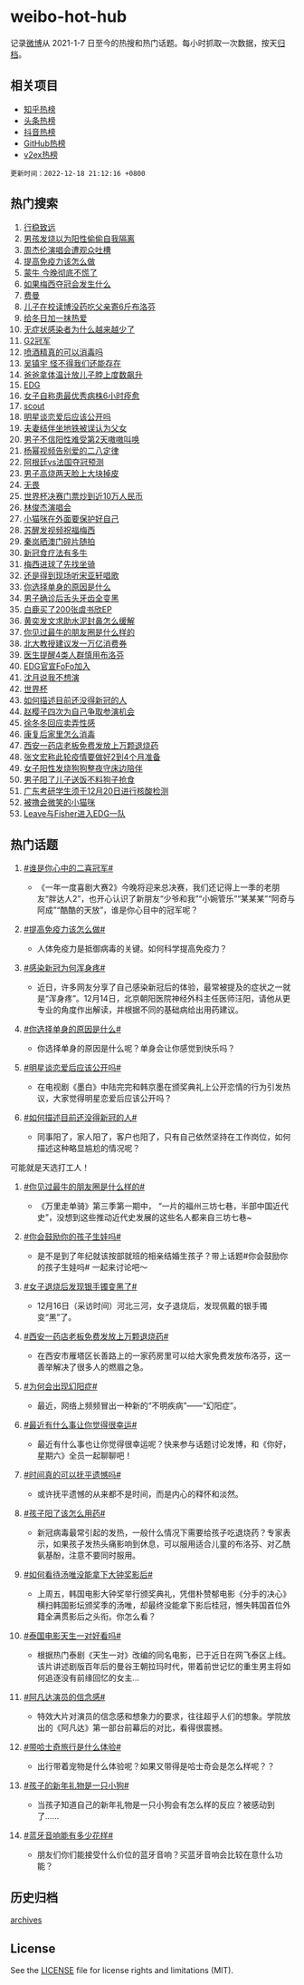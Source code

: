 # weibo-hot-hub

记录[微博](https://www.weibo.com)从 2021-1-7 日至今的热搜和热门话题。每小时抓取一次数据，按天[归档](archives)。

## 相关项目

- [知乎热榜](https://github.com/lonnyzhang423/zhihu-hot-hub)
- [头条热榜](https://github.com/lonnyzhang423/toutiao-hot-hub)
- [抖音热榜](https://github.com/lonnyzhang423/douyin-hot-hub)
- [GitHub热榜](https://github.com/lonnyzhang423/github-hot-hub)
- [v2ex热榜](https://github.com/lonnyzhang423/v2ex-hot-hub)


`更新时间：2022-12-18 21:12:16 +0800`

## 热门搜索

1. [行稳致远](https://m.weibo.cn/search?containerid=100103type%3D1%26t%3D10%26q%3D%23%E8%A1%8C%E7%A8%B3%E8%87%B4%E8%BF%9C%23&stream_entry_id=51&isnewpage=1&extparam=seat%3D1%26pos%3D0%26filter_type%3Drealtimehot%26c_type%3D51%26dgr%3D0%26cate%3D10103%26display_time%3D1671369135%26pre_seqid%3D1671369135426022108109&luicode=10000011&lfid=106003type%253D25%2526t%253D3%2526disable_hot%253D1%2526filter_type%253Drealtimehot)
1. [男孩发烧以为阳性偷偷自我隔离](https://m.weibo.cn/search?containerid=100103type%3D1%26t%3D10%26q%3D%23%E7%94%B7%E5%AD%A9%E5%8F%91%E7%83%A7%E4%BB%A5%E4%B8%BA%E9%98%B3%E6%80%A7%E5%81%B7%E5%81%B7%E8%87%AA%E6%88%91%E9%9A%94%E7%A6%BB%23&stream_entry_id=31&isnewpage=1&extparam=seat%3D1%26dgr%3D0%26flag%3D2%26c_type%3D31%26realpos%3D1%26lcate%3D5001%26cate%3D5001%26filter_type%3Drealtimehot%26band_rank%3D1%26q%3D%2523%25E7%2594%25B7%25E5%25AD%25A9%25E5%258F%2591%25E7%2583%25A7%25E4%25BB%25A5%25E4%25B8%25BA%25E9%2598%25B3%25E6%2580%25A7%25E5%2581%25B7%25E5%2581%25B7%25E8%2587%25AA%25E6%2588%2591%25E9%259A%2594%25E7%25A6%25BB%2523%26pos%3D0%26display_time%3D1671369135%26pre_seqid%3D1671369135426022108109&luicode=10000011&lfid=106003type%253D25%2526t%253D3%2526disable_hot%253D1%2526filter_type%253Drealtimehot)
1. [周杰伦演唱会遭观众吐槽](https://m.weibo.cn/search?containerid=100103type%3D1%26t%3D10%26q%3D%23%E5%91%A8%E6%9D%B0%E4%BC%A6%E6%BC%94%E5%94%B1%E4%BC%9A%E9%81%AD%E8%A7%82%E4%BC%97%E5%90%90%E6%A7%BD%23&stream_entry_id=31&isnewpage=1&extparam=seat%3D1%26dgr%3D0%26flag%3D1%26c_type%3D31%26realpos%3D2%26lcate%3D5001%26cate%3D5001%26filter_type%3Drealtimehot%26band_rank%3D2%26q%3D%2523%25E5%2591%25A8%25E6%259D%25B0%25E4%25BC%25A6%25E6%25BC%2594%25E5%2594%25B1%25E4%25BC%259A%25E9%2581%25AD%25E8%25A7%2582%25E4%25BC%2597%25E5%2590%2590%25E6%25A7%25BD%2523%26pos%3D1%26display_time%3D1671369135%26pre_seqid%3D1671369135426022108109&luicode=10000011&lfid=106003type%253D25%2526t%253D3%2526disable_hot%253D1%2526filter_type%253Drealtimehot)
1. [提高免疫力该怎么做](https://m.weibo.cn/search?containerid=100103type%3D1%26t%3D10%26q%3D%23%E6%8F%90%E9%AB%98%E5%85%8D%E7%96%AB%E5%8A%9B%E8%AF%A5%E6%80%8E%E4%B9%88%E5%81%9A%23&stream_entry_id=31&isnewpage=1&extparam=seat%3D1%26dgr%3D0%26flag%3D0%26c_type%3D31%26realpos%3D3%26lcate%3D5001%26cate%3D5001%26filter_type%3Drealtimehot%26band_rank%3D3%26q%3D%2523%25E6%258F%2590%25E9%25AB%2598%25E5%2585%258D%25E7%2596%25AB%25E5%258A%259B%25E8%25AF%25A5%25E6%2580%258E%25E4%25B9%2588%25E5%2581%259A%2523%26pos%3D2%26display_time%3D1671369135%26pre_seqid%3D1671369135426022108109&luicode=10000011&lfid=106003type%253D25%2526t%253D3%2526disable_hot%253D1%2526filter_type%253Drealtimehot)
1. [蒙牛 今晚彻底不慌了](https://m.weibo.cn/search?containerid=100103type%3D1%26t%3D10%26q%3D%23%E8%92%99%E7%89%9B+%E4%BB%8A%E6%99%9A%E5%BD%BB%E5%BA%95%E4%B8%8D%E6%85%8C%E4%BA%86%23&stream_entry_id=31&isnewpage=1&extparam=seat%3D1%26dgr%3D0%26adid%3D175451%26c_type%3D31%26lcate%3D5001%26cate%3D5001%26topic_ad%3D1%26filter_type%3Drealtimehot%26band_rank%3D4%26q%3D%2523%25E8%2592%2599%25E7%2589%259B%2520%25E4%25BB%258A%25E6%2599%259A%25E5%25BD%25BB%25E5%25BA%2595%25E4%25B8%258D%25E6%2585%258C%25E4%25BA%2586%2523%26pos%3D3%26display_time%3D1671369135%26pre_seqid%3D1671369135426022108109&luicode=10000011&lfid=106003type%253D25%2526t%253D3%2526disable_hot%253D1%2526filter_type%253Drealtimehot)
1. [如果梅西夺冠会发生什么](https://m.weibo.cn/search?containerid=100103type%3D1%26t%3D10%26q%3D%23%E5%A6%82%E6%9E%9C%E6%A2%85%E8%A5%BF%E5%A4%BA%E5%86%A0%E4%BC%9A%E5%8F%91%E7%94%9F%E4%BB%80%E4%B9%88%23&stream_entry_id=31&isnewpage=1&extparam=seat%3D1%26dgr%3D0%26flag%3D0%26c_type%3D31%26realpos%3D4%26lcate%3D5001%26cate%3D5001%26filter_type%3Drealtimehot%26band_rank%3D4%26q%3D%2523%25E5%25A6%2582%25E6%259E%259C%25E6%25A2%2585%25E8%25A5%25BF%25E5%25A4%25BA%25E5%2586%25A0%25E4%25BC%259A%25E5%258F%2591%25E7%2594%259F%25E4%25BB%2580%25E4%25B9%2588%2523%26pos%3D4%26display_time%3D1671369135%26pre_seqid%3D1671369135426022108109&luicode=10000011&lfid=106003type%253D25%2526t%253D3%2526disable_hot%253D1%2526filter_type%253Drealtimehot)
1. [费曼](https://m.weibo.cn/search?containerid=100103type%3D1%26t%3D10%26q%3D%E8%B4%B9%E6%9B%BC&stream_entry_id=31&isnewpage=1&extparam=seat%3D1%26dgr%3D0%26flag%3D2%26c_type%3D31%26realpos%3D5%26lcate%3D5001%26cate%3D5001%26filter_type%3Drealtimehot%26band_rank%3D5%26q%3D%25E8%25B4%25B9%25E6%259B%25BC%26pos%3D5%26display_time%3D1671369135%26pre_seqid%3D1671369135426022108109&luicode=10000011&lfid=106003type%253D25%2526t%253D3%2526disable_hot%253D1%2526filter_type%253Drealtimehot)
1. [儿子在校读博没药吃父亲寄6斤布洛芬](https://m.weibo.cn/search?containerid=100103type%3D1%26t%3D10%26q%3D%23%E5%84%BF%E5%AD%90%E5%9C%A8%E6%A0%A1%E8%AF%BB%E5%8D%9A%E6%B2%A1%E8%8D%AF%E5%90%83%E7%88%B6%E4%BA%B2%E5%AF%846%E6%96%A4%E5%B8%83%E6%B4%9B%E8%8A%AC%23&stream_entry_id=31&isnewpage=1&extparam=seat%3D1%26dgr%3D0%26flag%3D2%26c_type%3D31%26realpos%3D6%26lcate%3D5001%26cate%3D5001%26filter_type%3Drealtimehot%26band_rank%3D6%26q%3D%2523%25E5%2584%25BF%25E5%25AD%2590%25E5%259C%25A8%25E6%25A0%25A1%25E8%25AF%25BB%25E5%258D%259A%25E6%25B2%25A1%25E8%258D%25AF%25E5%2590%2583%25E7%2588%25B6%25E4%25BA%25B2%25E5%25AF%25846%25E6%2596%25A4%25E5%25B8%2583%25E6%25B4%259B%25E8%258A%25AC%2523%26pos%3D6%26display_time%3D1671369135%26pre_seqid%3D1671369135426022108109&luicode=10000011&lfid=106003type%253D25%2526t%253D3%2526disable_hot%253D1%2526filter_type%253Drealtimehot)
1. [给冬日加一抹热爱](https://m.weibo.cn/search?containerid=100103type%3D1%26t%3D10%26q%3D%23%E7%BB%99%E5%86%AC%E6%97%A5%E5%8A%A0%E4%B8%80%E6%8A%B9%E7%83%AD%E7%88%B1%23&stream_entry_id=31&isnewpage=1&extparam=seat%3D1%26dgr%3D0%26adid%3D175240%26c_type%3D31%26lcate%3D5001%26cate%3D5001%26filter_type%3Drealtimehot%26band_rank%3D7%26q%3D%2523%25E7%25BB%2599%25E5%2586%25AC%25E6%2597%25A5%25E5%258A%25A0%25E4%25B8%2580%25E6%258A%25B9%25E7%2583%25AD%25E7%2588%25B1%2523%26pos%3D7%26display_time%3D1671369135%26pre_seqid%3D1671369135426022108109&luicode=10000011&lfid=106003type%253D25%2526t%253D3%2526disable_hot%253D1%2526filter_type%253Drealtimehot)
1. [无症状感染者为什么越来越少了](https://m.weibo.cn/search?containerid=100103type%3D1%26t%3D10%26q%3D%23%E6%97%A0%E7%97%87%E7%8A%B6%E6%84%9F%E6%9F%93%E8%80%85%E4%B8%BA%E4%BB%80%E4%B9%88%E8%B6%8A%E6%9D%A5%E8%B6%8A%E5%B0%91%E4%BA%86%23&stream_entry_id=31&isnewpage=1&extparam=seat%3D1%26dgr%3D0%26flag%3D0%26c_type%3D31%26realpos%3D7%26lcate%3D5001%26cate%3D5001%26filter_type%3Drealtimehot%26band_rank%3D7%26q%3D%2523%25E6%2597%25A0%25E7%2597%2587%25E7%258A%25B6%25E6%2584%259F%25E6%259F%2593%25E8%2580%2585%25E4%25B8%25BA%25E4%25BB%2580%25E4%25B9%2588%25E8%25B6%258A%25E6%259D%25A5%25E8%25B6%258A%25E5%25B0%2591%25E4%25BA%2586%2523%26pos%3D8%26display_time%3D1671369135%26pre_seqid%3D1671369135426022108109&luicode=10000011&lfid=106003type%253D25%2526t%253D3%2526disable_hot%253D1%2526filter_type%253Drealtimehot)
1. [G2冠军](https://m.weibo.cn/search?containerid=100103type%3D1%26t%3D10%26q%3D%23G2%E5%86%A0%E5%86%9B%23&stream_entry_id=31&isnewpage=1&extparam=seat%3D1%26dgr%3D0%26flag%3D1%26c_type%3D31%26realpos%3D8%26lcate%3D5001%26cate%3D5001%26filter_type%3Drealtimehot%26band_rank%3D8%26q%3D%2523G2%25E5%2586%25A0%25E5%2586%259B%2523%26pos%3D9%26display_time%3D1671369135%26pre_seqid%3D1671369135426022108109&luicode=10000011&lfid=106003type%253D25%2526t%253D3%2526disable_hot%253D1%2526filter_type%253Drealtimehot)
1. [喷酒精真的可以消毒吗](https://m.weibo.cn/search?containerid=100103type%3D1%26t%3D10%26q%3D%23%E5%96%B7%E9%85%92%E7%B2%BE%E7%9C%9F%E7%9A%84%E5%8F%AF%E4%BB%A5%E6%B6%88%E6%AF%92%E5%90%97%23&stream_entry_id=31&isnewpage=1&extparam=seat%3D1%26dgr%3D0%26flag%3D2%26c_type%3D31%26realpos%3D9%26lcate%3D5001%26cate%3D5001%26filter_type%3Drealtimehot%26band_rank%3D9%26q%3D%2523%25E5%2596%25B7%25E9%2585%2592%25E7%25B2%25BE%25E7%259C%259F%25E7%259A%2584%25E5%258F%25AF%25E4%25BB%25A5%25E6%25B6%2588%25E6%25AF%2592%25E5%2590%2597%2523%26pos%3D10%26display_time%3D1671369135%26pre_seqid%3D1671369135426022108109&luicode=10000011&lfid=106003type%253D25%2526t%253D3%2526disable_hot%253D1%2526filter_type%253Drealtimehot)
1. [吴镇宇 怪不得我们还能存在](https://m.weibo.cn/search?containerid=100103type%3D1%26t%3D10%26q%3D%E5%90%B4%E9%95%87%E5%AE%87+%E6%80%AA%E4%B8%8D%E5%BE%97%E6%88%91%E4%BB%AC%E8%BF%98%E8%83%BD%E5%AD%98%E5%9C%A8&stream_entry_id=31&isnewpage=1&extparam=seat%3D1%26dgr%3D0%26flag%3D16%26c_type%3D31%26realpos%3D10%26lcate%3D5001%26cate%3D5001%26filter_type%3Drealtimehot%26band_rank%3D10%26q%3D%25E5%2590%25B4%25E9%2595%2587%25E5%25AE%2587%2520%25E6%2580%25AA%25E4%25B8%258D%25E5%25BE%2597%25E6%2588%2591%25E4%25BB%25AC%25E8%25BF%2598%25E8%2583%25BD%25E5%25AD%2598%25E5%259C%25A8%26pos%3D11%26display_time%3D1671369135%26pre_seqid%3D1671369135426022108109&luicode=10000011&lfid=106003type%253D25%2526t%253D3%2526disable_hot%253D1%2526filter_type%253Drealtimehot)
1. [爸爸拿体温计放儿子脖上度数飙升](https://m.weibo.cn/search?containerid=100103type%3D1%26t%3D10%26q%3D%23%E7%88%B8%E7%88%B8%E6%8B%BF%E4%BD%93%E6%B8%A9%E8%AE%A1%E6%94%BE%E5%84%BF%E5%AD%90%E8%84%96%E4%B8%8A%E5%BA%A6%E6%95%B0%E9%A3%99%E5%8D%87%23&stream_entry_id=31&isnewpage=1&extparam=seat%3D1%26dgr%3D0%26flag%3D1%26c_type%3D31%26realpos%3D11%26lcate%3D5001%26cate%3D5001%26filter_type%3Drealtimehot%26band_rank%3D11%26q%3D%2523%25E7%2588%25B8%25E7%2588%25B8%25E6%258B%25BF%25E4%25BD%2593%25E6%25B8%25A9%25E8%25AE%25A1%25E6%2594%25BE%25E5%2584%25BF%25E5%25AD%2590%25E8%2584%2596%25E4%25B8%258A%25E5%25BA%25A6%25E6%2595%25B0%25E9%25A3%2599%25E5%258D%2587%2523%26pos%3D12%26display_time%3D1671369135%26pre_seqid%3D1671369135426022108109&luicode=10000011&lfid=106003type%253D25%2526t%253D3%2526disable_hot%253D1%2526filter_type%253Drealtimehot)
1. [EDG](https://m.weibo.cn/search?containerid=100103type%3D1%26t%3D10%26q%3DEDG&stream_entry_id=31&isnewpage=1&extparam=seat%3D1%26dgr%3D0%26flag%3D0%26c_type%3D31%26realpos%3D12%26lcate%3D5001%26cate%3D5001%26filter_type%3Drealtimehot%26band_rank%3D12%26q%3DEDG%26pos%3D13%26display_time%3D1671369135%26pre_seqid%3D1671369135426022108109&luicode=10000011&lfid=106003type%253D25%2526t%253D3%2526disable_hot%253D1%2526filter_type%253Drealtimehot)
1. [女子自称患最优秀病株6小时痊愈](https://m.weibo.cn/search?containerid=100103type%3D1%26t%3D10%26q%3D%23%E5%A5%B3%E5%AD%90%E8%87%AA%E7%A7%B0%E6%82%A3%E6%9C%80%E4%BC%98%E7%A7%80%E7%97%85%E6%A0%AA6%E5%B0%8F%E6%97%B6%E7%97%8A%E6%84%88%23&stream_entry_id=31&isnewpage=1&extparam=seat%3D1%26dgr%3D0%26flag%3D0%26c_type%3D31%26realpos%3D13%26lcate%3D5001%26cate%3D5001%26filter_type%3Drealtimehot%26band_rank%3D13%26q%3D%2523%25E5%25A5%25B3%25E5%25AD%2590%25E8%2587%25AA%25E7%25A7%25B0%25E6%2582%25A3%25E6%259C%2580%25E4%25BC%2598%25E7%25A7%2580%25E7%2597%2585%25E6%25A0%25AA6%25E5%25B0%258F%25E6%2597%25B6%25E7%2597%258A%25E6%2584%2588%2523%26pos%3D14%26display_time%3D1671369135%26pre_seqid%3D1671369135426022108109&luicode=10000011&lfid=106003type%253D25%2526t%253D3%2526disable_hot%253D1%2526filter_type%253Drealtimehot)
1. [scout](https://m.weibo.cn/search?containerid=100103type%3D1%26t%3D10%26q%3Dscout&stream_entry_id=31&isnewpage=1&extparam=seat%3D1%26dgr%3D0%26flag%3D1%26c_type%3D31%26realpos%3D14%26lcate%3D5001%26cate%3D5001%26filter_type%3Drealtimehot%26band_rank%3D14%26q%3Dscout%26pos%3D15%26display_time%3D1671369135%26pre_seqid%3D1671369135426022108109&luicode=10000011&lfid=106003type%253D25%2526t%253D3%2526disable_hot%253D1%2526filter_type%253Drealtimehot)
1. [明星谈恋爱后应该公开吗](https://m.weibo.cn/search?containerid=100103type%3D1%26t%3D10%26q%3D%23%E6%98%8E%E6%98%9F%E8%B0%88%E6%81%8B%E7%88%B1%E5%90%8E%E5%BA%94%E8%AF%A5%E5%85%AC%E5%BC%80%E5%90%97%23&stream_entry_id=31&isnewpage=1&extparam=seat%3D1%26dgr%3D0%26flag%3D0%26c_type%3D31%26realpos%3D15%26lcate%3D5001%26cate%3D5001%26filter_type%3Drealtimehot%26band_rank%3D15%26q%3D%2523%25E6%2598%258E%25E6%2598%259F%25E8%25B0%2588%25E6%2581%258B%25E7%2588%25B1%25E5%2590%258E%25E5%25BA%2594%25E8%25AF%25A5%25E5%2585%25AC%25E5%25BC%2580%25E5%2590%2597%2523%26pos%3D16%26display_time%3D1671369135%26pre_seqid%3D1671369135426022108109&luicode=10000011&lfid=106003type%253D25%2526t%253D3%2526disable_hot%253D1%2526filter_type%253Drealtimehot)
1. [夫妻结伴坐地铁被误认为父女](https://m.weibo.cn/search?containerid=100103type%3D1%26t%3D10%26q%3D%23%E5%A4%AB%E5%A6%BB%E7%BB%93%E4%BC%B4%E5%9D%90%E5%9C%B0%E9%93%81%E8%A2%AB%E8%AF%AF%E8%AE%A4%E4%B8%BA%E7%88%B6%E5%A5%B3%23&stream_entry_id=31&isnewpage=1&extparam=seat%3D1%26dgr%3D0%26flag%3D0%26c_type%3D31%26realpos%3D16%26lcate%3D5001%26cate%3D5001%26filter_type%3Drealtimehot%26band_rank%3D16%26q%3D%2523%25E5%25A4%25AB%25E5%25A6%25BB%25E7%25BB%2593%25E4%25BC%25B4%25E5%259D%2590%25E5%259C%25B0%25E9%2593%2581%25E8%25A2%25AB%25E8%25AF%25AF%25E8%25AE%25A4%25E4%25B8%25BA%25E7%2588%25B6%25E5%25A5%25B3%2523%26pos%3D17%26display_time%3D1671369135%26pre_seqid%3D1671369135426022108109&luicode=10000011&lfid=106003type%253D25%2526t%253D3%2526disable_hot%253D1%2526filter_type%253Drealtimehot)
1. [男子不信阳性难受第2天嗷嗷叫唤](https://m.weibo.cn/search?containerid=100103type%3D1%26t%3D10%26q%3D%23%E7%94%B7%E5%AD%90%E4%B8%8D%E4%BF%A1%E9%98%B3%E6%80%A7%E9%9A%BE%E5%8F%97%E7%AC%AC2%E5%A4%A9%E5%97%B7%E5%97%B7%E5%8F%AB%E5%94%A4%23&stream_entry_id=31&isnewpage=1&extparam=seat%3D1%26dgr%3D0%26flag%3D0%26c_type%3D31%26realpos%3D17%26lcate%3D5001%26cate%3D5001%26filter_type%3Drealtimehot%26band_rank%3D17%26q%3D%2523%25E7%2594%25B7%25E5%25AD%2590%25E4%25B8%258D%25E4%25BF%25A1%25E9%2598%25B3%25E6%2580%25A7%25E9%259A%25BE%25E5%258F%2597%25E7%25AC%25AC2%25E5%25A4%25A9%25E5%2597%25B7%25E5%2597%25B7%25E5%258F%25AB%25E5%2594%25A4%2523%26pos%3D18%26display_time%3D1671369135%26pre_seqid%3D1671369135426022108109&luicode=10000011&lfid=106003type%253D25%2526t%253D3%2526disable_hot%253D1%2526filter_type%253Drealtimehot)
1. [杨幂视频告别爱的二八定律](https://m.weibo.cn/search?containerid=100103type%3D1%26t%3D10%26q%3D%23%E6%9D%A8%E5%B9%82%E8%A7%86%E9%A2%91%E5%91%8A%E5%88%AB%E7%88%B1%E7%9A%84%E4%BA%8C%E5%85%AB%E5%AE%9A%E5%BE%8B%23&stream_entry_id=31&isnewpage=1&extparam=seat%3D1%26dgr%3D0%26flag%3D1%26c_type%3D31%26realpos%3D18%26lcate%3D5001%26cate%3D5001%26filter_type%3Drealtimehot%26band_rank%3D18%26q%3D%2523%25E6%259D%25A8%25E5%25B9%2582%25E8%25A7%2586%25E9%25A2%2591%25E5%2591%258A%25E5%2588%25AB%25E7%2588%25B1%25E7%259A%2584%25E4%25BA%258C%25E5%2585%25AB%25E5%25AE%259A%25E5%25BE%258B%2523%26pos%3D19%26display_time%3D1671369135%26pre_seqid%3D1671369135426022108109&luicode=10000011&lfid=106003type%253D25%2526t%253D3%2526disable_hot%253D1%2526filter_type%253Drealtimehot)
1. [阿根廷vs法国夺冠预测](https://m.weibo.cn/search?containerid=100103type%3D1%26t%3D10%26q%3D%23%E9%98%BF%E6%A0%B9%E5%BB%B7vs%E6%B3%95%E5%9B%BD%E5%A4%BA%E5%86%A0%E9%A2%84%E6%B5%8B%23&stream_entry_id=31&isnewpage=1&extparam=seat%3D1%26dgr%3D0%26flag%3D0%26c_type%3D31%26realpos%3D19%26lcate%3D5001%26cate%3D5001%26filter_type%3Drealtimehot%26band_rank%3D19%26q%3D%2523%25E9%2598%25BF%25E6%25A0%25B9%25E5%25BB%25B7vs%25E6%25B3%2595%25E5%259B%25BD%25E5%25A4%25BA%25E5%2586%25A0%25E9%25A2%2584%25E6%25B5%258B%2523%26pos%3D20%26display_time%3D1671369135%26pre_seqid%3D1671369135426022108109&luicode=10000011&lfid=106003type%253D25%2526t%253D3%2526disable_hot%253D1%2526filter_type%253Drealtimehot)
1. [男子高烧两天脸上大块掉皮](https://m.weibo.cn/search?containerid=100103type%3D1%26t%3D10%26q%3D%23%E7%94%B7%E5%AD%90%E9%AB%98%E7%83%A7%E4%B8%A4%E5%A4%A9%E8%84%B8%E4%B8%8A%E5%A4%A7%E5%9D%97%E6%8E%89%E7%9A%AE%23&stream_entry_id=31&isnewpage=1&extparam=seat%3D1%26dgr%3D0%26flag%3D0%26c_type%3D31%26realpos%3D20%26lcate%3D5001%26cate%3D5001%26filter_type%3Drealtimehot%26band_rank%3D20%26q%3D%2523%25E7%2594%25B7%25E5%25AD%2590%25E9%25AB%2598%25E7%2583%25A7%25E4%25B8%25A4%25E5%25A4%25A9%25E8%2584%25B8%25E4%25B8%258A%25E5%25A4%25A7%25E5%259D%2597%25E6%258E%2589%25E7%259A%25AE%2523%26pos%3D21%26display_time%3D1671369135%26pre_seqid%3D1671369135426022108109&luicode=10000011&lfid=106003type%253D25%2526t%253D3%2526disable_hot%253D1%2526filter_type%253Drealtimehot)
1. [无畏](https://m.weibo.cn/search?containerid=100103type%3D1%26t%3D10%26q%3D%E6%97%A0%E7%95%8F&stream_entry_id=31&isnewpage=1&extparam=seat%3D1%26dgr%3D0%26flag%3D0%26c_type%3D31%26realpos%3D21%26lcate%3D5001%26cate%3D5001%26filter_type%3Drealtimehot%26band_rank%3D21%26q%3D%25E6%2597%25A0%25E7%2595%258F%26pos%3D22%26display_time%3D1671369135%26pre_seqid%3D1671369135426022108109&luicode=10000011&lfid=106003type%253D25%2526t%253D3%2526disable_hot%253D1%2526filter_type%253Drealtimehot)
1. [世界杯决赛门票炒到近10万人民币](https://m.weibo.cn/search?containerid=100103type%3D1%26t%3D10%26q%3D%23%E4%B8%96%E7%95%8C%E6%9D%AF%E5%86%B3%E8%B5%9B%E9%97%A8%E7%A5%A8%E7%82%92%E5%88%B0%E8%BF%9110%E4%B8%87%E4%BA%BA%E6%B0%91%E5%B8%81%23&stream_entry_id=31&isnewpage=1&extparam=seat%3D1%26dgr%3D0%26flag%3D1%26c_type%3D31%26realpos%3D22%26lcate%3D5001%26cate%3D5001%26filter_type%3Drealtimehot%26band_rank%3D22%26q%3D%2523%25E4%25B8%2596%25E7%2595%258C%25E6%259D%25AF%25E5%2586%25B3%25E8%25B5%259B%25E9%2597%25A8%25E7%25A5%25A8%25E7%2582%2592%25E5%2588%25B0%25E8%25BF%259110%25E4%25B8%2587%25E4%25BA%25BA%25E6%25B0%2591%25E5%25B8%2581%2523%26pos%3D23%26display_time%3D1671369135%26pre_seqid%3D1671369135426022108109&luicode=10000011&lfid=106003type%253D25%2526t%253D3%2526disable_hot%253D1%2526filter_type%253Drealtimehot)
1. [林俊杰演唱会](https://m.weibo.cn/search?containerid=100103type%3D1%26t%3D10%26q%3D%E6%9E%97%E4%BF%8A%E6%9D%B0%E6%BC%94%E5%94%B1%E4%BC%9A&stream_entry_id=31&isnewpage=1&extparam=seat%3D1%26dgr%3D0%26flag%3D1%26c_type%3D31%26realpos%3D23%26lcate%3D5001%26cate%3D5001%26filter_type%3Drealtimehot%26band_rank%3D23%26q%3D%25E6%259E%2597%25E4%25BF%258A%25E6%259D%25B0%25E6%25BC%2594%25E5%2594%25B1%25E4%25BC%259A%26pos%3D24%26display_time%3D1671369135%26pre_seqid%3D1671369135426022108109&luicode=10000011&lfid=106003type%253D25%2526t%253D3%2526disable_hot%253D1%2526filter_type%253Drealtimehot)
1. [小猫咪在外面要保护好自己](https://m.weibo.cn/search?containerid=100103type%3D1%26t%3D10%26q%3D%23%E5%B0%8F%E7%8C%AB%E5%92%AA%E5%9C%A8%E5%A4%96%E9%9D%A2%E8%A6%81%E4%BF%9D%E6%8A%A4%E5%A5%BD%E8%87%AA%E5%B7%B1%23&stream_entry_id=31&isnewpage=1&extparam=seat%3D1%26dgr%3D0%26flag%3D0%26c_type%3D31%26realpos%3D24%26lcate%3D5001%26cate%3D5001%26filter_type%3Drealtimehot%26band_rank%3D24%26q%3D%2523%25E5%25B0%258F%25E7%258C%25AB%25E5%2592%25AA%25E5%259C%25A8%25E5%25A4%2596%25E9%259D%25A2%25E8%25A6%2581%25E4%25BF%259D%25E6%258A%25A4%25E5%25A5%25BD%25E8%2587%25AA%25E5%25B7%25B1%2523%26pos%3D25%26display_time%3D1671369135%26pre_seqid%3D1671369135426022108109&luicode=10000011&lfid=106003type%253D25%2526t%253D3%2526disable_hot%253D1%2526filter_type%253Drealtimehot)
1. [苏醒发视频祝福梅西](https://m.weibo.cn/search?containerid=100103type%3D1%26t%3D10%26q%3D%23%E8%8B%8F%E9%86%92%E5%8F%91%E8%A7%86%E9%A2%91%E7%A5%9D%E7%A6%8F%E6%A2%85%E8%A5%BF%23&stream_entry_id=31&isnewpage=1&extparam=seat%3D1%26dgr%3D0%26flag%3D1%26c_type%3D31%26realpos%3D25%26lcate%3D5001%26cate%3D5001%26filter_type%3Drealtimehot%26band_rank%3D25%26q%3D%2523%25E8%258B%258F%25E9%2586%2592%25E5%258F%2591%25E8%25A7%2586%25E9%25A2%2591%25E7%25A5%259D%25E7%25A6%258F%25E6%25A2%2585%25E8%25A5%25BF%2523%26pos%3D26%26display_time%3D1671369135%26pre_seqid%3D1671369135426022108109&luicode=10000011&lfid=106003type%253D25%2526t%253D3%2526disable_hot%253D1%2526filter_type%253Drealtimehot)
1. [秦岚晒澳门碎片随拍](https://m.weibo.cn/search?containerid=100103type%3D1%26t%3D10%26q%3D%23%E7%A7%A6%E5%B2%9A%E6%99%92%E6%BE%B3%E9%97%A8%E7%A2%8E%E7%89%87%E9%9A%8F%E6%8B%8D%23&stream_entry_id=31&isnewpage=1&extparam=seat%3D1%26dgr%3D0%26flag%3D0%26c_type%3D31%26realpos%3D26%26lcate%3D5001%26cate%3D5001%26filter_type%3Drealtimehot%26band_rank%3D26%26q%3D%2523%25E7%25A7%25A6%25E5%25B2%259A%25E6%2599%2592%25E6%25BE%25B3%25E9%2597%25A8%25E7%25A2%258E%25E7%2589%2587%25E9%259A%258F%25E6%258B%258D%2523%26pos%3D27%26display_time%3D1671369135%26pre_seqid%3D1671369135426022108109&luicode=10000011&lfid=106003type%253D25%2526t%253D3%2526disable_hot%253D1%2526filter_type%253Drealtimehot)
1. [新冠食疗法有多牛](https://m.weibo.cn/search?containerid=100103type%3D1%26t%3D10%26q%3D%23%E6%96%B0%E5%86%A0%E9%A3%9F%E7%96%97%E6%B3%95%E6%9C%89%E5%A4%9A%E7%89%9B%23&stream_entry_id=31&isnewpage=1&extparam=seat%3D1%26dgr%3D0%26flag%3D0%26c_type%3D31%26realpos%3D27%26lcate%3D5001%26cate%3D5001%26filter_type%3Drealtimehot%26band_rank%3D27%26q%3D%2523%25E6%2596%25B0%25E5%2586%25A0%25E9%25A3%259F%25E7%2596%2597%25E6%25B3%2595%25E6%259C%2589%25E5%25A4%259A%25E7%2589%259B%2523%26pos%3D28%26display_time%3D1671369135%26pre_seqid%3D1671369135426022108109&luicode=10000011&lfid=106003type%253D25%2526t%253D3%2526disable_hot%253D1%2526filter_type%253Drealtimehot)
1. [梅西进球了先找坐骑](https://m.weibo.cn/search?containerid=100103type%3D1%26t%3D10%26q%3D%23%E6%A2%85%E8%A5%BF%E8%BF%9B%E7%90%83%E4%BA%86%E5%85%88%E6%89%BE%E5%9D%90%E9%AA%91%23&stream_entry_id=31&isnewpage=1&extparam=seat%3D1%26dgr%3D0%26flag%3D1%26c_type%3D31%26realpos%3D28%26lcate%3D5001%26cate%3D5001%26filter_type%3Drealtimehot%26band_rank%3D28%26q%3D%2523%25E6%25A2%2585%25E8%25A5%25BF%25E8%25BF%259B%25E7%2590%2583%25E4%25BA%2586%25E5%2585%2588%25E6%2589%25BE%25E5%259D%2590%25E9%25AA%2591%2523%26pos%3D29%26display_time%3D1671369135%26pre_seqid%3D1671369135426022108109&luicode=10000011&lfid=106003type%253D25%2526t%253D3%2526disable_hot%253D1%2526filter_type%253Drealtimehot)
1. [还是得到现场听宋亚轩唱歌](https://m.weibo.cn/search?containerid=100103type%3D1%26t%3D10%26q%3D%23%E8%BF%98%E6%98%AF%E5%BE%97%E5%88%B0%E7%8E%B0%E5%9C%BA%E5%90%AC%E5%AE%8B%E4%BA%9A%E8%BD%A9%E5%94%B1%E6%AD%8C%23&stream_entry_id=31&isnewpage=1&extparam=seat%3D1%26dgr%3D0%26flag%3D1%26c_type%3D31%26realpos%3D29%26lcate%3D5001%26cate%3D5001%26filter_type%3Drealtimehot%26band_rank%3D29%26q%3D%2523%25E8%25BF%2598%25E6%2598%25AF%25E5%25BE%2597%25E5%2588%25B0%25E7%258E%25B0%25E5%259C%25BA%25E5%2590%25AC%25E5%25AE%258B%25E4%25BA%259A%25E8%25BD%25A9%25E5%2594%25B1%25E6%25AD%258C%2523%26pos%3D30%26display_time%3D1671369135%26pre_seqid%3D1671369135426022108109&luicode=10000011&lfid=106003type%253D25%2526t%253D3%2526disable_hot%253D1%2526filter_type%253Drealtimehot)
1. [你选择单身的原因是什么](https://m.weibo.cn/search?containerid=100103type%3D1%26t%3D10%26q%3D%23%E4%BD%A0%E9%80%89%E6%8B%A9%E5%8D%95%E8%BA%AB%E7%9A%84%E5%8E%9F%E5%9B%A0%E6%98%AF%E4%BB%80%E4%B9%88%23&stream_entry_id=31&isnewpage=1&extparam=seat%3D1%26dgr%3D0%26flag%3D1%26c_type%3D31%26realpos%3D30%26lcate%3D5001%26cate%3D5001%26filter_type%3Drealtimehot%26band_rank%3D30%26q%3D%2523%25E4%25BD%25A0%25E9%2580%2589%25E6%258B%25A9%25E5%258D%2595%25E8%25BA%25AB%25E7%259A%2584%25E5%258E%259F%25E5%259B%25A0%25E6%2598%25AF%25E4%25BB%2580%25E4%25B9%2588%2523%26pos%3D31%26display_time%3D1671369135%26pre_seqid%3D1671369135426022108109&luicode=10000011&lfid=106003type%253D25%2526t%253D3%2526disable_hot%253D1%2526filter_type%253Drealtimehot)
1. [男子确诊后舌头牙齿全变黑](https://m.weibo.cn/search?containerid=100103type%3D1%26t%3D10%26q%3D%23%E7%94%B7%E5%AD%90%E7%A1%AE%E8%AF%8A%E5%90%8E%E8%88%8C%E5%A4%B4%E7%89%99%E9%BD%BF%E5%85%A8%E5%8F%98%E9%BB%91%23&stream_entry_id=31&isnewpage=1&extparam=seat%3D1%26dgr%3D0%26flag%3D1%26c_type%3D31%26realpos%3D31%26lcate%3D5001%26cate%3D5001%26filter_type%3Drealtimehot%26band_rank%3D31%26q%3D%2523%25E7%2594%25B7%25E5%25AD%2590%25E7%25A1%25AE%25E8%25AF%258A%25E5%2590%258E%25E8%2588%258C%25E5%25A4%25B4%25E7%2589%2599%25E9%25BD%25BF%25E5%2585%25A8%25E5%258F%2598%25E9%25BB%2591%2523%26pos%3D32%26display_time%3D1671369135%26pre_seqid%3D1671369135426022108109&luicode=10000011&lfid=106003type%253D25%2526t%253D3%2526disable_hot%253D1%2526filter_type%253Drealtimehot)
1. [白鹿买了200张虞书欣EP](https://m.weibo.cn/search?containerid=100103type%3D1%26t%3D10%26q%3D%23%E7%99%BD%E9%B9%BF%E4%B9%B0%E4%BA%86200%E5%BC%A0%E8%99%9E%E4%B9%A6%E6%AC%A3EP%23&stream_entry_id=31&isnewpage=1&extparam=seat%3D1%26dgr%3D0%26flag%3D0%26c_type%3D31%26realpos%3D32%26lcate%3D5001%26cate%3D5001%26filter_type%3Drealtimehot%26band_rank%3D32%26q%3D%2523%25E7%2599%25BD%25E9%25B9%25BF%25E4%25B9%25B0%25E4%25BA%2586200%25E5%25BC%25A0%25E8%2599%259E%25E4%25B9%25A6%25E6%25AC%25A3EP%2523%26pos%3D33%26display_time%3D1671369135%26pre_seqid%3D1671369135426022108109&luicode=10000011&lfid=106003type%253D25%2526t%253D3%2526disable_hot%253D1%2526filter_type%253Drealtimehot)
1. [黄奕发文求助水泥封鼻怎么缓解](https://m.weibo.cn/search?containerid=100103type%3D1%26t%3D10%26q%3D%23%E9%BB%84%E5%A5%95%E5%8F%91%E6%96%87%E6%B1%82%E5%8A%A9%E6%B0%B4%E6%B3%A5%E5%B0%81%E9%BC%BB%E6%80%8E%E4%B9%88%E7%BC%93%E8%A7%A3%23&stream_entry_id=31&isnewpage=1&extparam=seat%3D1%26dgr%3D0%26flag%3D0%26c_type%3D31%26realpos%3D33%26lcate%3D5001%26cate%3D5001%26filter_type%3Drealtimehot%26band_rank%3D33%26q%3D%2523%25E9%25BB%2584%25E5%25A5%2595%25E5%258F%2591%25E6%2596%2587%25E6%25B1%2582%25E5%258A%25A9%25E6%25B0%25B4%25E6%25B3%25A5%25E5%25B0%2581%25E9%25BC%25BB%25E6%2580%258E%25E4%25B9%2588%25E7%25BC%2593%25E8%25A7%25A3%2523%26pos%3D34%26display_time%3D1671369135%26pre_seqid%3D1671369135426022108109&luicode=10000011&lfid=106003type%253D25%2526t%253D3%2526disable_hot%253D1%2526filter_type%253Drealtimehot)
1. [你见过最牛的朋友圈是什么样的](https://m.weibo.cn/search?containerid=100103type%3D1%26t%3D10%26q%3D%23%E4%BD%A0%E8%A7%81%E8%BF%87%E6%9C%80%E7%89%9B%E7%9A%84%E6%9C%8B%E5%8F%8B%E5%9C%88%E6%98%AF%E4%BB%80%E4%B9%88%E6%A0%B7%E7%9A%84%23&stream_entry_id=31&isnewpage=1&extparam=seat%3D1%26dgr%3D0%26flag%3D0%26c_type%3D31%26realpos%3D34%26lcate%3D5001%26cate%3D5001%26filter_type%3Drealtimehot%26band_rank%3D34%26q%3D%2523%25E4%25BD%25A0%25E8%25A7%2581%25E8%25BF%2587%25E6%259C%2580%25E7%2589%259B%25E7%259A%2584%25E6%259C%258B%25E5%258F%258B%25E5%259C%2588%25E6%2598%25AF%25E4%25BB%2580%25E4%25B9%2588%25E6%25A0%25B7%25E7%259A%2584%2523%26pos%3D35%26display_time%3D1671369135%26pre_seqid%3D1671369135426022108109&luicode=10000011&lfid=106003type%253D25%2526t%253D3%2526disable_hot%253D1%2526filter_type%253Drealtimehot)
1. [北大教授建议发一万亿消费券](https://m.weibo.cn/search?containerid=100103type%3D1%26t%3D10%26q%3D%23%E5%8C%97%E5%A4%A7%E6%95%99%E6%8E%88%E5%BB%BA%E8%AE%AE%E5%8F%91%E4%B8%80%E4%B8%87%E4%BA%BF%E6%B6%88%E8%B4%B9%E5%88%B8%23&stream_entry_id=31&isnewpage=1&extparam=seat%3D1%26dgr%3D0%26flag%3D0%26c_type%3D31%26realpos%3D35%26lcate%3D5001%26cate%3D5001%26filter_type%3Drealtimehot%26band_rank%3D35%26q%3D%2523%25E5%258C%2597%25E5%25A4%25A7%25E6%2595%2599%25E6%258E%2588%25E5%25BB%25BA%25E8%25AE%25AE%25E5%258F%2591%25E4%25B8%2580%25E4%25B8%2587%25E4%25BA%25BF%25E6%25B6%2588%25E8%25B4%25B9%25E5%2588%25B8%2523%26pos%3D36%26display_time%3D1671369135%26pre_seqid%3D1671369135426022108109&luicode=10000011&lfid=106003type%253D25%2526t%253D3%2526disable_hot%253D1%2526filter_type%253Drealtimehot)
1. [医生提醒4类人群慎用布洛芬](https://m.weibo.cn/search?containerid=100103type%3D1%26t%3D10%26q%3D%23%E5%8C%BB%E7%94%9F%E6%8F%90%E9%86%924%E7%B1%BB%E4%BA%BA%E7%BE%A4%E6%85%8E%E7%94%A8%E5%B8%83%E6%B4%9B%E8%8A%AC%23&stream_entry_id=31&isnewpage=1&extparam=seat%3D1%26dgr%3D0%26flag%3D0%26c_type%3D31%26realpos%3D36%26lcate%3D5001%26cate%3D5001%26filter_type%3Drealtimehot%26band_rank%3D36%26q%3D%2523%25E5%258C%25BB%25E7%2594%259F%25E6%258F%2590%25E9%2586%25924%25E7%25B1%25BB%25E4%25BA%25BA%25E7%25BE%25A4%25E6%2585%258E%25E7%2594%25A8%25E5%25B8%2583%25E6%25B4%259B%25E8%258A%25AC%2523%26pos%3D37%26display_time%3D1671369135%26pre_seqid%3D1671369135426022108109&luicode=10000011&lfid=106003type%253D25%2526t%253D3%2526disable_hot%253D1%2526filter_type%253Drealtimehot)
1. [EDG官宣FoFo加入](https://m.weibo.cn/search?containerid=100103type%3D1%26t%3D10%26q%3D%23EDG%E5%AE%98%E5%AE%A3FoFo%E5%8A%A0%E5%85%A5%23&stream_entry_id=31&isnewpage=1&extparam=seat%3D1%26dgr%3D0%26flag%3D1%26c_type%3D31%26realpos%3D37%26lcate%3D5001%26cate%3D5001%26filter_type%3Drealtimehot%26band_rank%3D37%26q%3D%2523EDG%25E5%25AE%2598%25E5%25AE%25A3FoFo%25E5%258A%25A0%25E5%2585%25A5%2523%26pos%3D38%26display_time%3D1671369135%26pre_seqid%3D1671369135426022108109&luicode=10000011&lfid=106003type%253D25%2526t%253D3%2526disable_hot%253D1%2526filter_type%253Drealtimehot)
1. [沈月说我不想演](https://m.weibo.cn/search?containerid=100103type%3D1%26t%3D10%26q%3D%23%E6%B2%88%E6%9C%88%E8%AF%B4%E6%88%91%E4%B8%8D%E6%83%B3%E6%BC%94%23&stream_entry_id=31&isnewpage=1&extparam=seat%3D1%26dgr%3D0%26flag%3D0%26c_type%3D31%26realpos%3D38%26lcate%3D5001%26cate%3D5001%26filter_type%3Drealtimehot%26band_rank%3D38%26q%3D%2523%25E6%25B2%2588%25E6%259C%2588%25E8%25AF%25B4%25E6%2588%2591%25E4%25B8%258D%25E6%2583%25B3%25E6%25BC%2594%2523%26pos%3D39%26display_time%3D1671369135%26pre_seqid%3D1671369135426022108109&luicode=10000011&lfid=106003type%253D25%2526t%253D3%2526disable_hot%253D1%2526filter_type%253Drealtimehot)
1. [世界杯](https://m.weibo.cn/search?containerid=100103type%3D1%26t%3D10%26q%3D%E4%B8%96%E7%95%8C%E6%9D%AF&stream_entry_id=31&isnewpage=1&extparam=seat%3D1%26dgr%3D0%26flag%3D0%26c_type%3D31%26realpos%3D39%26lcate%3D5001%26cate%3D5001%26filter_type%3Drealtimehot%26band_rank%3D39%26q%3D%25E4%25B8%2596%25E7%2595%258C%25E6%259D%25AF%26pos%3D40%26display_time%3D1671369135%26pre_seqid%3D1671369135426022108109&luicode=10000011&lfid=106003type%253D25%2526t%253D3%2526disable_hot%253D1%2526filter_type%253Drealtimehot)
1. [如何描述目前还没得新冠的人](https://m.weibo.cn/search?containerid=100103type%3D1%26t%3D10%26q%3D%23%E5%A6%82%E4%BD%95%E6%8F%8F%E8%BF%B0%E7%9B%AE%E5%89%8D%E8%BF%98%E6%B2%A1%E5%BE%97%E6%96%B0%E5%86%A0%E7%9A%84%E4%BA%BA%23&stream_entry_id=31&isnewpage=1&extparam=seat%3D1%26dgr%3D0%26flag%3D0%26c_type%3D31%26realpos%3D40%26lcate%3D5001%26cate%3D5001%26filter_type%3Drealtimehot%26band_rank%3D40%26q%3D%2523%25E5%25A6%2582%25E4%25BD%2595%25E6%258F%258F%25E8%25BF%25B0%25E7%259B%25AE%25E5%2589%258D%25E8%25BF%2598%25E6%25B2%25A1%25E5%25BE%2597%25E6%2596%25B0%25E5%2586%25A0%25E7%259A%2584%25E4%25BA%25BA%2523%26pos%3D41%26display_time%3D1671369135%26pre_seqid%3D1671369135426022108109&luicode=10000011&lfid=106003type%253D25%2526t%253D3%2526disable_hot%253D1%2526filter_type%253Drealtimehot)
1. [赵樱子四次为自己争取参演机会](https://m.weibo.cn/search?containerid=100103type%3D1%26t%3D10%26q%3D%23%E8%B5%B5%E6%A8%B1%E5%AD%90%E5%9B%9B%E6%AC%A1%E4%B8%BA%E8%87%AA%E5%B7%B1%E4%BA%89%E5%8F%96%E5%8F%82%E6%BC%94%E6%9C%BA%E4%BC%9A%23&stream_entry_id=31&isnewpage=1&extparam=seat%3D1%26dgr%3D0%26flag%3D1%26c_type%3D31%26realpos%3D41%26lcate%3D5001%26cate%3D5001%26filter_type%3Drealtimehot%26band_rank%3D41%26q%3D%2523%25E8%25B5%25B5%25E6%25A8%25B1%25E5%25AD%2590%25E5%259B%259B%25E6%25AC%25A1%25E4%25B8%25BA%25E8%2587%25AA%25E5%25B7%25B1%25E4%25BA%2589%25E5%258F%2596%25E5%258F%2582%25E6%25BC%2594%25E6%259C%25BA%25E4%25BC%259A%2523%26pos%3D42%26display_time%3D1671369135%26pre_seqid%3D1671369135426022108109&luicode=10000011&lfid=106003type%253D25%2526t%253D3%2526disable_hot%253D1%2526filter_type%253Drealtimehot)
1. [徐冬冬回应卖弄性感](https://m.weibo.cn/search?containerid=100103type%3D1%26t%3D10%26q%3D%23%E5%BE%90%E5%86%AC%E5%86%AC%E5%9B%9E%E5%BA%94%E5%8D%96%E5%BC%84%E6%80%A7%E6%84%9F%23&stream_entry_id=31&isnewpage=1&extparam=seat%3D1%26dgr%3D0%26flag%3D1%26c_type%3D31%26realpos%3D42%26lcate%3D5001%26cate%3D5001%26filter_type%3Drealtimehot%26band_rank%3D42%26q%3D%2523%25E5%25BE%2590%25E5%2586%25AC%25E5%2586%25AC%25E5%259B%259E%25E5%25BA%2594%25E5%258D%2596%25E5%25BC%2584%25E6%2580%25A7%25E6%2584%259F%2523%26pos%3D43%26display_time%3D1671369135%26pre_seqid%3D1671369135426022108109&luicode=10000011&lfid=106003type%253D25%2526t%253D3%2526disable_hot%253D1%2526filter_type%253Drealtimehot)
1. [康复后家里怎么消毒](https://m.weibo.cn/search?containerid=100103type%3D1%26t%3D10%26q%3D%23%E5%BA%B7%E5%A4%8D%E5%90%8E%E5%AE%B6%E9%87%8C%E6%80%8E%E4%B9%88%E6%B6%88%E6%AF%92%23&stream_entry_id=31&isnewpage=1&extparam=seat%3D1%26dgr%3D0%26flag%3D1%26c_type%3D31%26realpos%3D43%26lcate%3D5001%26cate%3D5001%26filter_type%3Drealtimehot%26band_rank%3D43%26q%3D%2523%25E5%25BA%25B7%25E5%25A4%258D%25E5%2590%258E%25E5%25AE%25B6%25E9%2587%258C%25E6%2580%258E%25E4%25B9%2588%25E6%25B6%2588%25E6%25AF%2592%2523%26pos%3D44%26display_time%3D1671369135%26pre_seqid%3D1671369135426022108109&luicode=10000011&lfid=106003type%253D25%2526t%253D3%2526disable_hot%253D1%2526filter_type%253Drealtimehot)
1. [西安一药店老板免费发放上万颗退烧药](https://m.weibo.cn/search?containerid=100103type%3D1%26t%3D10%26q%3D%23%E8%A5%BF%E5%AE%89%E4%B8%80%E8%8D%AF%E5%BA%97%E8%80%81%E6%9D%BF%E5%85%8D%E8%B4%B9%E5%8F%91%E6%94%BE%E4%B8%8A%E4%B8%87%E9%A2%97%E9%80%80%E7%83%A7%E8%8D%AF%23&stream_entry_id=31&isnewpage=1&extparam=seat%3D1%26dgr%3D0%26flag%3D0%26c_type%3D31%26realpos%3D44%26lcate%3D5001%26cate%3D5001%26filter_type%3Drealtimehot%26band_rank%3D44%26q%3D%2523%25E8%25A5%25BF%25E5%25AE%2589%25E4%25B8%2580%25E8%258D%25AF%25E5%25BA%2597%25E8%2580%2581%25E6%259D%25BF%25E5%2585%258D%25E8%25B4%25B9%25E5%258F%2591%25E6%2594%25BE%25E4%25B8%258A%25E4%25B8%2587%25E9%25A2%2597%25E9%2580%2580%25E7%2583%25A7%25E8%258D%25AF%2523%26pos%3D45%26display_time%3D1671369135%26pre_seqid%3D1671369135426022108109&luicode=10000011&lfid=106003type%253D25%2526t%253D3%2526disable_hot%253D1%2526filter_type%253Drealtimehot)
1. [张文宏称此轮疫情要做好2到4个月准备](https://m.weibo.cn/search?containerid=100103type%3D1%26t%3D10%26q%3D%23%E5%BC%A0%E6%96%87%E5%AE%8F%E7%A7%B0%E6%AD%A4%E8%BD%AE%E7%96%AB%E6%83%85%E8%A6%81%E5%81%9A%E5%A5%BD2%E5%88%B04%E4%B8%AA%E6%9C%88%E5%87%86%E5%A4%87%23&stream_entry_id=31&isnewpage=1&extparam=seat%3D1%26dgr%3D0%26flag%3D0%26c_type%3D31%26realpos%3D45%26lcate%3D5001%26cate%3D5001%26filter_type%3Drealtimehot%26band_rank%3D45%26q%3D%2523%25E5%25BC%25A0%25E6%2596%2587%25E5%25AE%258F%25E7%25A7%25B0%25E6%25AD%25A4%25E8%25BD%25AE%25E7%2596%25AB%25E6%2583%2585%25E8%25A6%2581%25E5%2581%259A%25E5%25A5%25BD2%25E5%2588%25B04%25E4%25B8%25AA%25E6%259C%2588%25E5%2587%2586%25E5%25A4%2587%2523%26pos%3D46%26display_time%3D1671369135%26pre_seqid%3D1671369135426022108109&luicode=10000011&lfid=106003type%253D25%2526t%253D3%2526disable_hot%253D1%2526filter_type%253Drealtimehot)
1. [女子阳性发烧狗狗整夜守床边陪伴](https://m.weibo.cn/search?containerid=100103type%3D1%26t%3D10%26q%3D%23%E5%A5%B3%E5%AD%90%E9%98%B3%E6%80%A7%E5%8F%91%E7%83%A7%E7%8B%97%E7%8B%97%E6%95%B4%E5%A4%9C%E5%AE%88%E5%BA%8A%E8%BE%B9%E9%99%AA%E4%BC%B4%23&stream_entry_id=31&isnewpage=1&extparam=seat%3D1%26dgr%3D0%26flag%3D0%26c_type%3D31%26realpos%3D46%26lcate%3D5001%26cate%3D5001%26filter_type%3Drealtimehot%26band_rank%3D46%26q%3D%2523%25E5%25A5%25B3%25E5%25AD%2590%25E9%2598%25B3%25E6%2580%25A7%25E5%258F%2591%25E7%2583%25A7%25E7%258B%2597%25E7%258B%2597%25E6%2595%25B4%25E5%25A4%259C%25E5%25AE%2588%25E5%25BA%258A%25E8%25BE%25B9%25E9%2599%25AA%25E4%25BC%25B4%2523%26pos%3D47%26display_time%3D1671369135%26pre_seqid%3D1671369135426022108109&luicode=10000011&lfid=106003type%253D25%2526t%253D3%2526disable_hot%253D1%2526filter_type%253Drealtimehot)
1. [男子阳了儿子送饭不料狗子抢食](https://m.weibo.cn/search?containerid=100103type%3D1%26t%3D10%26q%3D%23%E7%94%B7%E5%AD%90%E9%98%B3%E4%BA%86%E5%84%BF%E5%AD%90%E9%80%81%E9%A5%AD%E4%B8%8D%E6%96%99%E7%8B%97%E5%AD%90%E6%8A%A2%E9%A3%9F%23&stream_entry_id=31&isnewpage=1&extparam=seat%3D1%26dgr%3D0%26flag%3D1%26c_type%3D31%26realpos%3D47%26lcate%3D5001%26cate%3D5001%26filter_type%3Drealtimehot%26band_rank%3D47%26q%3D%2523%25E7%2594%25B7%25E5%25AD%2590%25E9%2598%25B3%25E4%25BA%2586%25E5%2584%25BF%25E5%25AD%2590%25E9%2580%2581%25E9%25A5%25AD%25E4%25B8%258D%25E6%2596%2599%25E7%258B%2597%25E5%25AD%2590%25E6%258A%25A2%25E9%25A3%259F%2523%26pos%3D48%26display_time%3D1671369135%26pre_seqid%3D1671369135426022108109&luicode=10000011&lfid=106003type%253D25%2526t%253D3%2526disable_hot%253D1%2526filter_type%253Drealtimehot)
1. [广东考研学生须于12月20日进行核酸检测](https://m.weibo.cn/search?containerid=100103type%3D1%26t%3D10%26q%3D%23%E5%B9%BF%E4%B8%9C%E8%80%83%E7%A0%94%E5%AD%A6%E7%94%9F%E9%A1%BB%E4%BA%8E12%E6%9C%8820%E6%97%A5%E8%BF%9B%E8%A1%8C%E6%A0%B8%E9%85%B8%E6%A3%80%E6%B5%8B%23&stream_entry_id=31&isnewpage=1&extparam=seat%3D1%26dgr%3D0%26flag%3D0%26c_type%3D31%26realpos%3D48%26lcate%3D5001%26cate%3D5001%26filter_type%3Drealtimehot%26band_rank%3D48%26q%3D%2523%25E5%25B9%25BF%25E4%25B8%259C%25E8%2580%2583%25E7%25A0%2594%25E5%25AD%25A6%25E7%2594%259F%25E9%25A1%25BB%25E4%25BA%258E12%25E6%259C%258820%25E6%2597%25A5%25E8%25BF%259B%25E8%25A1%258C%25E6%25A0%25B8%25E9%2585%25B8%25E6%25A3%2580%25E6%25B5%258B%2523%26pos%3D49%26display_time%3D1671369135%26pre_seqid%3D1671369135426022108109&luicode=10000011&lfid=106003type%253D25%2526t%253D3%2526disable_hot%253D1%2526filter_type%253Drealtimehot)
1. [被撸会微笑的小猫咪](https://m.weibo.cn/search?containerid=100103type%3D1%26t%3D10%26q%3D%23%E8%A2%AB%E6%92%B8%E4%BC%9A%E5%BE%AE%E7%AC%91%E7%9A%84%E5%B0%8F%E7%8C%AB%E5%92%AA%23&stream_entry_id=31&isnewpage=1&extparam=seat%3D1%26dgr%3D0%26flag%3D1%26c_type%3D31%26realpos%3D49%26lcate%3D5001%26cate%3D5001%26filter_type%3Drealtimehot%26band_rank%3D49%26q%3D%2523%25E8%25A2%25AB%25E6%2592%25B8%25E4%25BC%259A%25E5%25BE%25AE%25E7%25AC%2591%25E7%259A%2584%25E5%25B0%258F%25E7%258C%25AB%25E5%2592%25AA%2523%26pos%3D50%26display_time%3D1671369135%26pre_seqid%3D1671369135426022108109&luicode=10000011&lfid=106003type%253D25%2526t%253D3%2526disable_hot%253D1%2526filter_type%253Drealtimehot)
1. [Leave与Fisher进入EDG一队](https://m.weibo.cn/search?containerid=100103type%3D1%26t%3D10%26q%3D%23Leave%E4%B8%8EFisher%E8%BF%9B%E5%85%A5EDG%E4%B8%80%E9%98%9F%23&stream_entry_id=31&isnewpage=1&extparam=seat%3D1%26dgr%3D0%26flag%3D1%26c_type%3D31%26realpos%3D50%26lcate%3D5001%26cate%3D5001%26filter_type%3Drealtimehot%26band_rank%3D50%26q%3D%2523Leave%25E4%25B8%258EFisher%25E8%25BF%259B%25E5%2585%25A5EDG%25E4%25B8%2580%25E9%2598%259F%2523%26pos%3D51%26display_time%3D1671369135%26pre_seqid%3D1671369135426022108109&luicode=10000011&lfid=106003type%253D25%2526t%253D3%2526disable_hot%253D1%2526filter_type%253Drealtimehot)

## 热门话题

1. [#谁是你心中的二喜冠军#](https://m.weibo.cn/search?containerid=231522type%3D1%26t%3D10%26q%3D%23%E8%B0%81%E6%98%AF%E4%BD%A0%E5%BF%83%E4%B8%AD%E7%9A%84%E4%BA%8C%E5%96%9C%E5%86%A0%E5%86%9B%23&stream_entry_id=128&isnewpage=1&extparam=seat%3D1%26pos%3D1-0-0%26c_type%3D128%26dgr%3D0%26cate%3D5004%26unitid%3D1671271295845%26lcate%3D5004%26display_time%3D1671369136%26pre_seqid%3D16713691366320454784&luicode=10000011&lfid=231648_-_4)
    - 《一年一度喜剧大赛2》今晚将迎来总决赛，我们还记得上一季的老朋友“胖达人2”，也开心认识了新朋友“少爷和我”“小婉管乐”“某某某”“阿奇与阿成”“酷酷的天放”，谁是你心目中的冠军呢？

1. [#提高免疫力该怎么做#](https://m.weibo.cn/search?containerid=231522type%3D1%26t%3D10%26q%3D%23%E6%8F%90%E9%AB%98%E5%85%8D%E7%96%AB%E5%8A%9B%E8%AF%A5%E6%80%8E%E4%B9%88%E5%81%9A%23&stream_entry_id=128&isnewpage=1&extparam=seat%3D1%26pos%3D1-0-1%26c_type%3D128%26dgr%3D0%26cate%3D5004%26unitid%3D1671332792364%26lcate%3D5004%26display_time%3D1671369136%26pre_seqid%3D16713691366320454784&luicode=10000011&lfid=231648_-_4)
    - 人体免疫力是抵御病毒的关键。如何科学提高免疫力？

1. [#感染新冠为何浑身疼#](https://m.weibo.cn/search?containerid=231522type%3D1%26t%3D10%26q%3D%23%E6%84%9F%E6%9F%93%E6%96%B0%E5%86%A0%E4%B8%BA%E4%BD%95%E6%B5%91%E8%BA%AB%E7%96%BC%23&stream_entry_id=128&isnewpage=1&extparam=seat%3D1%26pos%3D1-0-2%26c_type%3D128%26dgr%3D0%26cate%3D5004%26unitid%3D1671232895153%26lcate%3D5004%26display_time%3D1671369136%26pre_seqid%3D16713691366320454784&luicode=10000011&lfid=231648_-_4)
    - 近日，许多网友分享了自己感染新冠后的体验，最常被提及的症状之一就是“浑身疼”。12月14日，北京朝阳医院神经外科主任医师汪阳，请他从更专业的角度作出解读，并根据不同的基础病给出用药建议。

1. [#你选择单身的原因是什么#](https://m.weibo.cn/search?containerid=231522type%3D1%26t%3D10%26q%3D%23%E4%BD%A0%E9%80%89%E6%8B%A9%E5%8D%95%E8%BA%AB%E7%9A%84%E5%8E%9F%E5%9B%A0%E6%98%AF%E4%BB%80%E4%B9%88%23&stream_entry_id=128&isnewpage=1&extparam=seat%3D1%26pos%3D1-0-3%26c_type%3D128%26dgr%3D0%26cate%3D5004%26unitid%3D1671362760187%26lcate%3D5004%26display_time%3D1671369136%26pre_seqid%3D16713691366320454784&luicode=10000011&lfid=231648_-_4)
    - 你选择单身的原因是什么呢？单身会让你感觉到快乐吗？

1. [#明星谈恋爱后应该公开吗#](https://m.weibo.cn/search?containerid=231522type%3D1%26t%3D10%26q%3D%23%E6%98%8E%E6%98%9F%E8%B0%88%E6%81%8B%E7%88%B1%E5%90%8E%E5%BA%94%E8%AF%A5%E5%85%AC%E5%BC%80%E5%90%97%23&stream_entry_id=128&isnewpage=1&extparam=seat%3D1%26pos%3D1-0-4%26c_type%3D128%26dgr%3D0%26cate%3D5004%26unitid%3D1671361860973%26lcate%3D5004%26display_time%3D1671369136%26pre_seqid%3D16713691366320454784&luicode=10000011&lfid=231648_-_4)
    - 在电视剧《墨白》中陆完完和韩京墨在颁奖典礼上公开恋情的行为引发热议，大家觉得明星恋爱后应该公开吗？

1. [#如何描述目前还没得新冠的人#](https://m.weibo.cn/search?containerid=231522type%3D1%26t%3D10%26q%3D%23%E5%A6%82%E4%BD%95%E6%8F%8F%E8%BF%B0%E7%9B%AE%E5%89%8D%E8%BF%98%E6%B2%A1%E5%BE%97%E6%96%B0%E5%86%A0%E7%9A%84%E4%BA%BA%23&stream_entry_id=128&isnewpage=1&extparam=seat%3D1%26pos%3D1-0-5%26c_type%3D128%26dgr%3D0%26cate%3D5004%26unitid%3D1671343568701%26lcate%3D5004%26display_time%3D1671369136%26pre_seqid%3D16713691366320454784&luicode=10000011&lfid=231648_-_4)
    - 同事阳了，家人阳了，客户也阳了，只有自己依然坚持在工作岗位，如何描述这种略显尴尬的情况呢？

可能就是天选打工人！

1. [#你见过最牛的朋友圈是什么样的#](https://m.weibo.cn/search?containerid=231522type%3D1%26t%3D10%26q%3D%23%E4%BD%A0%E8%A7%81%E8%BF%87%E6%9C%80%E7%89%9B%E7%9A%84%E6%9C%8B%E5%8F%8B%E5%9C%88%E6%98%AF%E4%BB%80%E4%B9%88%E6%A0%B7%E7%9A%84%23&stream_entry_id=128&isnewpage=1&extparam=seat%3D1%26pos%3D1-0-6%26c_type%3D128%26dgr%3D0%26cate%3D5004%26unitid%3D1671362763158%26lcate%3D5004%26display_time%3D1671369136%26pre_seqid%3D16713691366320454784&luicode=10000011&lfid=231648_-_4)
    - 《万里走单骑》第三季第一期中， “一片的福州三坊七巷，半部中国近代史”，没想到这些推动近代史发展的这些名人都来自三坊七巷~

1. [#你会鼓励你的孩子生娃吗#](https://m.weibo.cn/search?containerid=231522type%3D1%26t%3D10%26q%3D%23%E4%BD%A0%E4%BC%9A%E9%BC%93%E5%8A%B1%E4%BD%A0%E7%9A%84%E5%AD%A9%E5%AD%90%E7%94%9F%E5%A8%83%E5%90%97%23&stream_entry_id=128&isnewpage=1&extparam=seat%3D1%26pos%3D1-0-7%26c_type%3D128%26dgr%3D0%26cate%3D5004%26unitid%3D1671210414249%26lcate%3D5004%26display_time%3D1671369136%26pre_seqid%3D16713691366320454784&luicode=10000011&lfid=231648_-_4)
    - 是不是到了年纪就该按部就班的相亲结婚生孩子？带上话题#你会鼓励你的孩子生娃吗# 一起来讨论吧～

1. [#女子退烧后发现银手镯变黑了#](https://m.weibo.cn/search?containerid=231522type%3D1%26t%3D10%26q%3D%23%E5%A5%B3%E5%AD%90%E9%80%80%E7%83%A7%E5%90%8E%E5%8F%91%E7%8E%B0%E9%93%B6%E6%89%8B%E9%95%AF%E5%8F%98%E9%BB%91%E4%BA%86%23&stream_entry_id=128&isnewpage=1&extparam=seat%3D1%26pos%3D1-0-8%26c_type%3D128%26dgr%3D0%26cate%3D5004%26unitid%3D1671200531190%26lcate%3D5004%26display_time%3D1671369136%26pre_seqid%3D16713691366320454784&luicode=10000011&lfid=231648_-_4)
    - 12月16日（采访时间）河北三河，女子退烧后，发现佩戴的银手镯变“黑”了。

1. [#西安一药店老板免费发放上万颗退烧药#](https://m.weibo.cn/search?containerid=231522type%3D1%26t%3D10%26q%3D%23%E8%A5%BF%E5%AE%89%E4%B8%80%E8%8D%AF%E5%BA%97%E8%80%81%E6%9D%BF%E5%85%8D%E8%B4%B9%E5%8F%91%E6%94%BE%E4%B8%8A%E4%B8%87%E9%A2%97%E9%80%80%E7%83%A7%E8%8D%AF%23&stream_entry_id=128&isnewpage=1&extparam=seat%3D1%26pos%3D1-0-9%26c_type%3D128%26dgr%3D0%26cate%3D5004%26unitid%3D1671361859408%26lcate%3D5004%26display_time%3D1671369136%26pre_seqid%3D16713691366320454784&luicode=10000011&lfid=231648_-_4)
    - 在西安市雁塔区长善路上的一家药房里可以给大家免费发放布洛芬，这一善举解决了很多人的燃眉之急。

1. [#为何会出现幻阳症#](https://m.weibo.cn/search?containerid=231522type%3D1%26t%3D10%26q%3D%23%E4%B8%BA%E4%BD%95%E4%BC%9A%E5%87%BA%E7%8E%B0%E5%B9%BB%E9%98%B3%E7%97%87%23&stream_entry_id=128&isnewpage=1&extparam=seat%3D1%26pos%3D1-0-10%26c_type%3D128%26dgr%3D0%26cate%3D5004%26unitid%3D1671324969875%26lcate%3D5004%26display_time%3D1671369136%26pre_seqid%3D16713691366320454784&luicode=10000011&lfid=231648_-_4)
    - 最近，网络上频频冒出一种新的“不明疾病”——“幻阳症”。

1. [#最近有什么事让你觉得很幸运#](https://m.weibo.cn/search?containerid=231522type%3D1%26t%3D10%26q%3D%23%E6%9C%80%E8%BF%91%E6%9C%89%E4%BB%80%E4%B9%88%E4%BA%8B%E8%AE%A9%E4%BD%A0%E8%A7%89%E5%BE%97%E5%BE%88%E5%B9%B8%E8%BF%90%23&stream_entry_id=128&isnewpage=1&extparam=seat%3D1%26pos%3D1-0-11%26c_type%3D128%26dgr%3D0%26cate%3D5004%26unitid%3D1671260513032%26lcate%3D5004%26display_time%3D1671369136%26pre_seqid%3D16713691366320454784&luicode=10000011&lfid=231648_-_4)
    - 最近有什么事也让你觉得很幸运呢？快来参与话题讨论发博，和《你好，星期六》全员一起聊聊吧！

1. [#时间真的可以抚平遗憾吗#](https://m.weibo.cn/search?containerid=231522type%3D1%26t%3D10%26q%3D%23%E6%97%B6%E9%97%B4%E7%9C%9F%E7%9A%84%E5%8F%AF%E4%BB%A5%E6%8A%9A%E5%B9%B3%E9%81%97%E6%86%BE%E5%90%97%23&stream_entry_id=128&isnewpage=1&extparam=seat%3D1%26pos%3D1-0-12%26c_type%3D128%26dgr%3D0%26cate%3D5004%26unitid%3D1671285398291%26lcate%3D5004%26display_time%3D1671369136%26pre_seqid%3D16713691366320454784&luicode=10000011&lfid=231648_-_4)
    - 或许抚平遗憾的从来都不是时间，而是内心的释怀和淡然。

1. [#孩子阳了该怎么用药#](https://m.weibo.cn/search?containerid=231522type%3D1%26t%3D10%26q%3D%23%E5%AD%A9%E5%AD%90%E9%98%B3%E4%BA%86%E8%AF%A5%E6%80%8E%E4%B9%88%E7%94%A8%E8%8D%AF%23&stream_entry_id=128&isnewpage=1&extparam=seat%3D1%26pos%3D1-0-13%26c_type%3D128%26dgr%3D0%26cate%3D5004%26unitid%3D1671366361682%26lcate%3D5004%26display_time%3D1671369136%26pre_seqid%3D16713691366320454784&luicode=10000011&lfid=231648_-_4)
    - 新冠病毒最常引起的发热，一般什么情况下需要给孩子吃退烧药？专家表示，如果孩子发热头痛影响到休息，可以服用适合儿童的布洛芬、对乙酰氨基酚，注意不要同时服用。

1. [#如何看待汤唯没能拿下大钟奖影后#](https://m.weibo.cn/search?containerid=231522type%3D1%26t%3D10%26q%3D%23%E5%A6%82%E4%BD%95%E7%9C%8B%E5%BE%85%E6%B1%A4%E5%94%AF%E6%B2%A1%E8%83%BD%E6%8B%BF%E4%B8%8B%E5%A4%A7%E9%92%9F%E5%A5%96%E5%BD%B1%E5%90%8E%23&stream_entry_id=128&isnewpage=1&extparam=seat%3D1%26pos%3D1-0-14%26c_type%3D128%26dgr%3D0%26cate%3D5004%26unitid%3D1671237708341%26lcate%3D5004%26display_time%3D1671369136%26pre_seqid%3D16713691366320454784&luicode=10000011&lfid=231648_-_4)
    - 上周五，韩国电影大钟奖举行颁奖典礼，凭借朴赞郁电影《分手的决心》横扫韩国影坛颁奖季的汤唯，却最终没能拿下影后桂冠，憾失韩国首位外籍全满贯影后之头衔。你怎么看？

1. [#泰国电影天生一对好看吗#](https://m.weibo.cn/search?containerid=231522type%3D1%26t%3D10%26q%3D%23%E6%B3%B0%E5%9B%BD%E7%94%B5%E5%BD%B1%E5%A4%A9%E7%94%9F%E4%B8%80%E5%AF%B9%E5%A5%BD%E7%9C%8B%E5%90%97%23&stream_entry_id=128&isnewpage=1&extparam=seat%3D1%26pos%3D1-0-15%26c_type%3D128%26dgr%3D0%26cate%3D5004%26unitid%3D1671198130866%26lcate%3D5004%26display_time%3D1671369136%26pre_seqid%3D16713691366320454784&luicode=10000011&lfid=231648_-_4)
    - 根据热门泰剧《天生一对》改编的同名电影，已于近日在网飞泰区上线。该片讲述剧版百年后的曼谷王朝拉玛时代，带着前世记忆的重生男主将如何追逐没有前缘回忆的女主...

1. [#阿凡达演员的信念感#](https://m.weibo.cn/search?containerid=231522type%3D1%26t%3D10%26q%3D%23%E9%98%BF%E5%87%A1%E8%BE%BE%E6%BC%94%E5%91%98%E7%9A%84%E4%BF%A1%E5%BF%B5%E6%84%9F%23&stream_entry_id=128&isnewpage=1&extparam=seat%3D1%26pos%3D1-0-16%26c_type%3D128%26dgr%3D0%26cate%3D5004%26unitid%3D1671353159088%26lcate%3D5004%26display_time%3D1671369136%26pre_seqid%3D16713691366320454784&luicode=10000011&lfid=231648_-_4)
    - 特效大片对演员的信念感和想象力的要求，往往超乎人们的想象。学院放出的《阿凡达》第一部台前幕后的对比，看得很震撼。

1. [#带哈士奇旅行是什么体验#](https://m.weibo.cn/search?containerid=231522type%3D1%26t%3D10%26q%3D%23%E5%B8%A6%E5%93%88%E5%A3%AB%E5%A5%87%E6%97%85%E8%A1%8C%E6%98%AF%E4%BB%80%E4%B9%88%E4%BD%93%E9%AA%8C%23&stream_entry_id=128&isnewpage=1&extparam=seat%3D1%26pos%3D1-0-17%26c_type%3D128%26dgr%3D0%26cate%3D5004%26unitid%3D1671332175411%26lcate%3D5004%26display_time%3D1671369136%26pre_seqid%3D16713691366320454784&luicode=10000011&lfid=231648_-_4)
    - 出行带着宠物是什么体验呢？如果又带得是哈士奇会是怎么样呢？？

1. [#孩子的新年礼物是一只小狗#](https://m.weibo.cn/search?containerid=231522type%3D1%26t%3D10%26q%3D%23%E5%AD%A9%E5%AD%90%E7%9A%84%E6%96%B0%E5%B9%B4%E7%A4%BC%E7%89%A9%E6%98%AF%E4%B8%80%E5%8F%AA%E5%B0%8F%E7%8B%97%23&stream_entry_id=128&isnewpage=1&extparam=seat%3D1%26pos%3D1-0-18%26c_type%3D128%26dgr%3D0%26cate%3D5004%26unitid%3D1671318974975%26lcate%3D5004%26display_time%3D1671369136%26pre_seqid%3D16713691366320454784&luicode=10000011&lfid=231648_-_4)
    - 当孩子知道自己的新年礼物是一只小狗会有怎么样的反应？被感动到了……

1. [#蓝牙音响能有多少花样#](https://m.weibo.cn/search?containerid=231522type%3D1%26t%3D10%26q%3D%23%E8%93%9D%E7%89%99%E9%9F%B3%E5%93%8D%E8%83%BD%E6%9C%89%E5%A4%9A%E5%B0%91%E8%8A%B1%E6%A0%B7%23&stream_entry_id=128&isnewpage=1&extparam=seat%3D1%26pos%3D1-0-19%26c_type%3D128%26dgr%3D0%26cate%3D5004%26unitid%3D1671293784115%26lcate%3D5004%26display_time%3D1671369136%26pre_seqid%3D16713691366320454784&luicode=10000011&lfid=231648_-_4)
    - 朋友们你们能接受什么价位的蓝牙音响？买蓝牙音响会比较在意什么功能？


## 历史归档

[archives](archives)

## License

See the [LICENSE](LICENSE) file for license rights and limitations (MIT).

